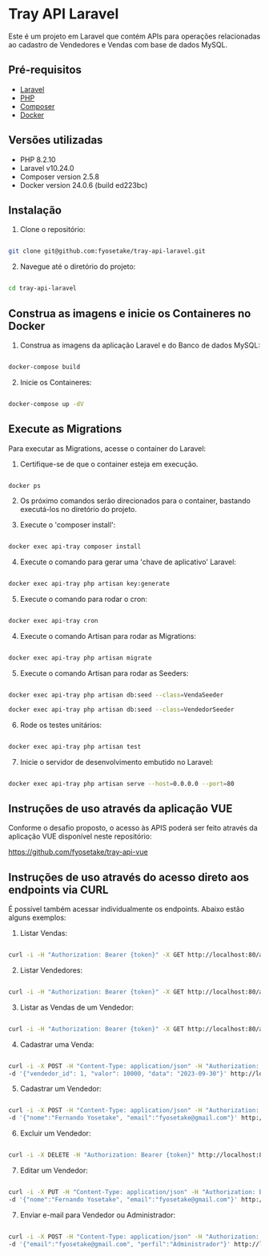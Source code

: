 # Tray API Laravel

Este é um projeto em Laravel que contém APIs para operações relacionadas ao cadastro de Vendedores e Vendas com base de dados MySQL.

## Pré-requisitos

- [Laravel](https://laravel.com/)
- [PHP](https://www.php.net/)
- [Composer](https://getcomposer.org/)
- [Docker](https://www.docker.com/)

## Versões utilizadas

- PHP 8.2.10
- Laravel v10.24.0
- Composer version 2.5.8
- Docker version 24.0.6 (build ed223bc)

## Instalação

1. Clone o repositório:

```bash

git clone git@github.com:fyosetake/tray-api-laravel.git

```

2. Navegue até o diretório do projeto:

```bash

cd tray-api-laravel

```

## Construa as imagens e inicie os Containeres no Docker

1. Construa as imagens da aplicação Laravel e do Banco de dados MySQL:

```bash

docker-compose build

```

2. Inicie os Containeres:

```bash

docker-compose up -dV

```

## Execute as Migrations

Para executar as Migrations, acesse o container do Laravel:

1. Certifique-se de que o container esteja em execução.

```bash

docker ps

```

2. Os próximo comandos serão direcionados para o container, bastando executá-los no diretório do projeto.

3. Execute o 'composer install':

```bash

docker exec api-tray composer install

```

4. Execute o comando para gerar uma 'chave de aplicativo' Laravel:

```bash

docker exec api-tray php artisan key:generate

```

5. Execute o comando para rodar o cron:

```bash

docker exec api-tray cron

```

4. Execute o comando Artisan para rodar as Migrations:

```bash

docker exec api-tray php artisan migrate

```

5. Execute o comando Artisan para rodar as Seeders:

```bash

docker exec api-tray php artisan db:seed --class=VendaSeeder

docker exec api-tray php artisan db:seed --class=VendedorSeeder

```

6. Rode os testes unitários:

```bash

docker exec api-tray php artisan test

```

7. Inicie o servidor de desenvolvimento embutido no Laravel:

```bash

docker exec api-tray php artisan serve --host=0.0.0.0 --port=80

```

## Instruções de uso através da aplicação VUE

Conforme o desafio proposto, o acesso às APIS poderá ser feito através da aplicação VUE disponível neste repositório:

https://github.com/fyosetake/tray-api-vue

## Instruções de uso através do acesso direto aos endpoints via CURL

É possível também acessar individualmente os endpoints. Abaixo estão alguns exemplos:

1. Listar Vendas:

```bash

curl -i -H "Authorization: Bearer {token}" -X GET http://localhost:80/api/listarVendas

```

2. Listar Vendedores:

```bash

curl -i -H "Authorization: Bearer {token}" -X GET http://localhost:80/api/listarVendedores

```

3. Listar as Vendas de um Vendedor:

```bash

curl -i -H "Authorization: Bearer {token}" -X GET http://localhost:80/api/listarVendas/Vendedor/{vendedor_id}

```

4. Cadastrar uma Venda:

```bash

curl -i -X POST -H "Content-Type: application/json" -H "Authorization: Bearer {token}"  
-d '{"vendedor_id": 1, "valor": 10000, "data": "2023-09-30"}' http://localhost:80/api/cadastrarVenda

```

5. Cadastrar um Vendedor:

```bash

curl -i -X POST -H "Content-Type: application/json" -H "Authorization: Bearer {token}"  
-d '{"nome":"Fernando Yosetake", "email":"fyosetake@gmail.com"}' http://localhost:80/api/cadastrarVendedor

```

6. Excluir um Vendedor:

```bash

curl -i -X DELETE -H "Authorization: Bearer {token}" http://localhost:80/api/deletarVendedor/1

```

7. Editar um Vendedor:

```bash

curl -i -X PUT -H "Content-Type: application/json" -H "Authorization: Bearer {token}"  
-d '{"nome":"Fernando Yosetake", "email":"fyosetake@gmail.com"}' http://localhost:80/api/editarVendedor/20

```

7. Enviar e-mail para Vendedor ou Administrador:

```bash

curl -i -X POST -H "Content-Type: application/json" -H "Authorization: Bearer {token}"  
-d '{"email":"fyosetake@gmail.com", "perfil":"Administrador"}' http://localhost:80/api/enviarEmail

```